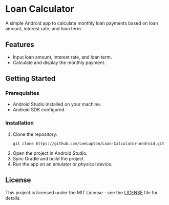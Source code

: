 # Loan Calculator

A simple Android app to calculate monthly loan payments based on loan amount, interest rate, and loan term.

## Features

- Input loan amount, interest rate, and loan term.
- Calculate and display the monthly payment.

## Getting Started

### Prerequisites

- Android Studio installed on your machine.
- Android SDK configured.

### Installation

1. Clone the repository:
    ```
    git clone https://github.com/LeeLupton/Loan-Calculator-Android.git
    ```
2. Open the project in Android Studio.
3. Sync Gradle and build the project.
4. Run the app on an emulator or physical device.

## License

This project is licensed under the MIT License - see the [LICENSE](LICENSE) file for details.
